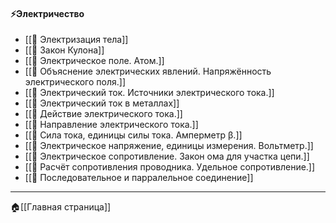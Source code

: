 #### ⚡Электричество
- [[📒 Электризация тела]]
- [[📒 Закон Кулона]]
- [[📒 Электрическое поле. Атом.]]
- [[📒 Объяснение электрических явлений. Напряжённость электрического поля.]]
- [[📒 Электрический ток. Источники электрического тока.]]
- [[📒 Электрический ток в металлах]]
- [[📒 Действие электрического тока.]]
- [[📒 Направление электрического тока.]]
- [[📒 Сила тока, единицы силы тока. Амперметр β.]]
- [[📒 Электрическое напряжение, единицы измерения. Вольтметр.]]
- [[📒 Электрическое сопротивление. Закон ома для участка цепи.]]
- [[📒 Расчёт сопротивления проводника. Удельное сопротивление.]]
- [[📒 Последовательное и парралельное соединение]]
---
🏠[[Главная страница]]